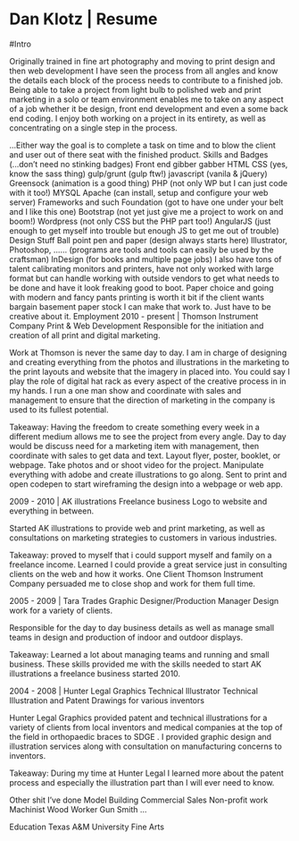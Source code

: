 Dan Klotz | Resume
======

#Intro

Originally trained in fine art photography and moving to print design and then web development I have seen the process from all angles and know the details each block of the process needs to contribute to a finished job.  Being able to take a project from light bulb to polished web and print marketing in a solo or team environment enables me to take on any aspect of a job whether it be design, front end development and even a some back end coding.  I enjoy both working on a project in its entirety, as well as concentrating on a single step in the process. 

...Either way the goal is to complete a task on time and to blow the client and user out of there seat with the finished product.
Skills and Badges (...don’t need no stinking badges)
Front end gibber gabber
	HTML
	CSS (yes, know the sass thing)
	gulp/grunt (gulp ftw!)
	javascript (vanila & jQuery)
	Greensock (animation is a good thing)
	PHP (not only WP but I can just code with it too!)
	MYSQL
	Apache (can install, setup and configure your web server) 
Frameworks and such
	Foundation (got to have one under your belt and I like this one)
	Bootstrap (not yet just give me a project to work on and boom!)
Wordpress (not only CSS but the PHP part too!)
	AngularJS (just enough to get myself into trouble but enough JS to get me out of trouble)
Design Stuff
	Ball point pen and paper (design always starts here)
	Illustrator, Photoshop, …… (programs are tools and tools can easily be used by the craftsman)
	InDesign (for books and multiple page jobs)
	I also have tons of talent calibrating monitors and printers, have not only worked with large format but can handle working with outside vendors to get what needs to be done and have it look freaking good to boot. Paper choice and going with modern and fancy pants printing is worth it bit if the client wants bargain basement paper stock I can make that work to.  Just have to be creative about it.
Employment
2010 - present | Thomson Instrument Company
Print & Web Development
Responsible for the initiation and creation of all print and digital marketing.

Work at Thomson is never the same day to day.  I am in charge of designing and creating everything from the photos and illustrations in the marketing to the print layouts and website that the imagery in placed into. You could say I play the role of digital hat rack as every aspect of the creative process in in my hands.  I run a one man show and coordinate with sales and management to ensure that the direction of marketing in the company is used to its fullest potential.

Takeaway: Having the freedom to create something every week in a different medium allows me to see the project from every angle. Day to day would be discuss need for a marketing item with management, then coordinate with sales to get data and text. Layout flyer, poster, booklet, or webpage. Take photos and or shoot video for the project.  Manipulate everything with adobe and create illustrations to go along. Sent to print and open codepen to start wireframing the design into a webpage or web app.

2009 - 2010 | AK illustrations
Freelance business
Logo to website and everything in between.

Started AK illustrations to provide web and print marketing, as well as consultations on marketing strategies to customers in various industries.

Takeaway: proved to myself that i could support myself and family on a freelance income.  Learned I could provide a great service just in consulting clients on the web and how it works.  One Client Thomson Instrument Company persuaded me to close shop and work for them full time.

2005 - 2009 | Tara Trades
Graphic Designer/Production Manager
Design work for a variety of clients.

Responsible for the day to day business details as well as manage small teams in design and production of indoor and outdoor displays.

Takeaway: Learned a lot about managing teams and running and small business. These skills provided me with the skills needed to start AK illustrations a freelance business started 2010.

2004 - 2008 | Hunter Legal Graphics
Technical Illustrator
Technical Illustration and Patent Drawings for various inventors

Hunter Legal Graphics provided patent and technical illustrations for a variety of clients from local inventors and medical companies at the top of the field in orthopaedic braces to SDGE .  I provided graphic design and illustration services along with consultation on manufacturing concerns to inventors. 

Takeaway: During my time at Hunter Legal I learned more about the patent process and especially the illustration part than I will ever need to know.

Other shit I’ve done
Model Building
Commercial Sales
Non-profit work
Machinist
Wood Worker
Gun Smith
…

Education
Texas A&M University
Fine Arts




